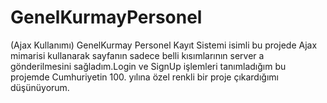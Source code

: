 # GenelKurmayPersonel
(Ajax Kullanımı)
GenelKurmay Personel Kayıt Sistemi isimli bu projede 
Ajax mimarisi kullanarak sayfanın sadece belli kısımlarının 
server a gönderilmesini sağladım.Login ve SignUp işlemleri
tanımladığım bu projemde Cumhuriyetin 100. yılına özel 
renkli bir proje çıkardığımı düşünüyorum.
 
